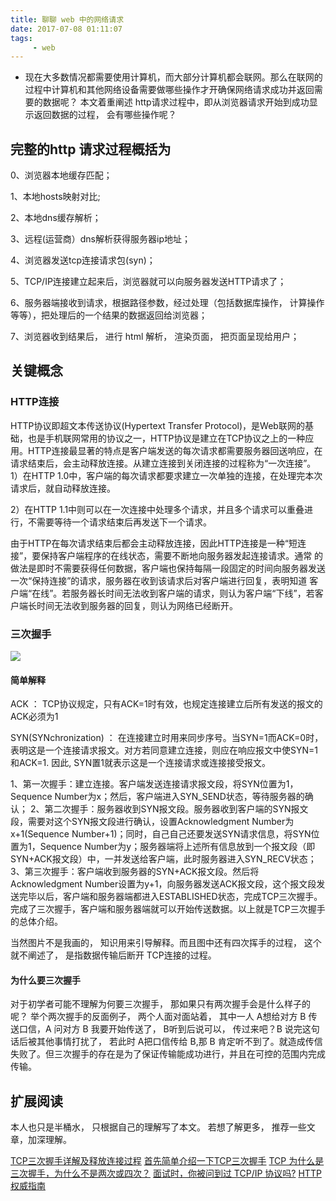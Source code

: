 ```yaml
---
title: 聊聊 web 中的网络请求
date: 2017-07-08 01:11:07
tags:
	 - web
---
```


+ 现在大多数情况都需要使用计算机，而大部分计算机都会联网。那么在联网的过程中计算机和其他网络设备需要做哪些操作才开确保网络请求成功并返回需要的数据呢？ 本文着重阐述 http请求过程中，即从浏览器请求开始到成功显示返回数据的过程， 会有哪些操作呢？

 <!-- more -->
## 完整的http 请求过程概括为

0、浏览器本地缓存匹配；

1、本地hosts映射对比;

2、本地dns缓存解析；

3、远程(运营商）dns解析获得服务器ip地址；

4、浏览器发送tcp连接请求包(syn)；

5、TCP/IP连接建立起来后，浏览器就可以向服务器发送HTTP请求了；

6、服务器端接收到请求，根据路径参数，经过处理（包括数据库操作， 计算操作等等），把处理后的一个结果的数据返回给浏览器；

7、浏览器收到结果后， 进行 html 解析， 渲染页面， 把页面呈现给用户；

## 关键概念

### HTTP连接
  HTTP协议即超文本传送协议(Hypertext Transfer Protocol)，是Web联网的基础，也是手机联网常用的协议之一，HTTP协议是建立在TCP协议之上的一种应用。HTTP连接最显著的特点是客户端发送的每次请求都需要服务器回送响应，在请求结束后，会主动释放连接。从建立连接到关闭连接的过程称为“一次连接”。
1）在HTTP 1.0中，客户端的每次请求都要求建立一次单独的连接，在处理完本次请求后，就自动释放连接。

2）在HTTP 1.1中则可以在一次连接中处理多个请求，并且多个请求可以重叠进行，不需要等待一个请求结束后再发送下一个请求。

由于HTTP在每次请求结束后都会主动释放连接，因此HTTP连接是一种“短连接”，要保持客户端程序的在线状态，需要不断地向服务器发起连接请求。通常 的做法是即时不需要获得任何数据，客户端也保持每隔一段固定的时间向服务器发送一次“保持连接”的请求，服务器在收到该请求后对客户端进行回复，表明知道 客户端“在线”。若服务器长时间无法收到客户端的请求，则认为客户端“下线”，若客户端长时间无法收到服务器的回复，则认为网络已经断开。

### 三次握手
![](https://camo.githubusercontent.com/36cf7d4e1598683fe72a5e1c3e837b16840f4085/687474703a2f2f6f6f327239726e7a702e626b742e636c6f7564646e2e636f6d2f6a656c6c797468696e6b544350342e6a7067)

#### 简单解释
ACK ： TCP协议规定，只有ACK=1时有效，也规定连接建立后所有发送的报文的ACK必须为1

SYN(SYNchronization) ： 在连接建立时用来同步序号。当SYN=1而ACK=0时，表明这是一个连接请求报文。对方若同意建立连接，则应在响应报文中使SYN=1和ACK=1. 因此, SYN置1就表示这是一个连接请求或连接接受报文。

1、第一次握手：建立连接。客户端发送连接请求报文段，将SYN位置为1，Sequence Number为x；然后，客户端进入SYN_SEND状态，等待服务器的确认；
2、第二次握手：服务器收到SYN报文段。服务器收到客户端的SYN报文段，需要对这个SYN报文段进行确认，设置Acknowledgment Number为x+1(Sequence Number+1)；同时，自己自己还要发送SYN请求信息，将SYN位置为1，Sequence Number为y；服务器端将上述所有信息放到一个报文段（即SYN+ACK报文段）中，一并发送给客户端，此时服务器进入SYN_RECV状态；
3、第三次握手：客户端收到服务器的SYN+ACK报文段。然后将Acknowledgment Number设置为y+1，向服务器发送ACK报文段，这个报文段发送完毕以后，客户端和服务器端都进入ESTABLISHED状态，完成TCP三次握手。
完成了三次握手，客户端和服务器端就可以开始传送数据。以上就是TCP三次握手的总体介绍。

当然图片不是我画的， 知识用来引导解释。而且图中还有四次挥手的过程， 这个就不阐述了， 是指数据传输后断开 TCP连接的过程。

#### 为什么要三次握手
对于初学者可能不理解为何要三次握手， 那如果只有两次握手会是什么样子的呢？ 举个两次握手的反面例子， 两个人面对面站着， 其中一人 A想给对方 B 传送口信，A 问对方 B 我要开始传送了， B听到后说可以， 传过来吧？B 说完这句话后被其他事情打扰了， 若此时 A把口信传给 B,那 B 肯定听不到了。就造成传信失败了。但三次握手的存在是为了保证传输能成功进行，并且在可控的范围内完成传输。

## 扩展阅读

本人也只是半桶水， 只根据自己的理解写了本文。 若想了解更多， 推荐一些文章，加深理解。

[TCP三次握手详解及释放连接过程](http://blog.csdn.net/oney139/article/details/8103223)
[首先简单介绍一下TCP三次握手](http://www.cnblogs.com/yuilin/archive/2012/11/05/2755298.html#!comments)
[TCP 为什么是三次握手，为什么不是两次或四次？](https://www.zhihu.com/question/24853633)
[面试时，你被问到过 TCP/IP 协议吗?](https://juejin.im/post/58e36d35b123db15eb748856)
[HTTP 权威指南](https://github.com/woai30231/http)


